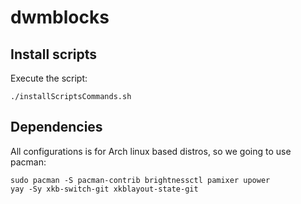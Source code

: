# dwmblocks

## Install scripts

Execute the script:

```shell
./installScriptsCommands.sh
```

## Dependencies

All configurations is for Arch linux based distros, so we going to use pacman:

```shell
sudo pacman -S pacman-contrib brightnessctl pamixer upower 
yay -Sy xkb-switch-git xkblayout-state-git
```
